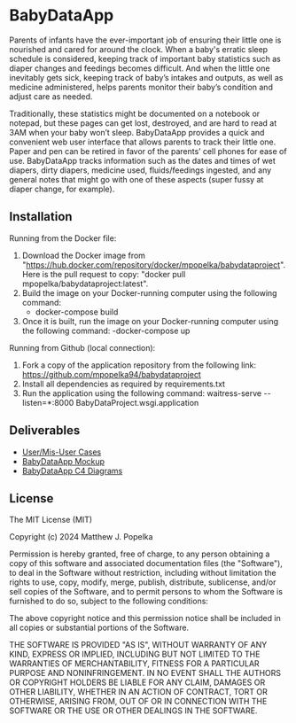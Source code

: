 # BabyDataApp
Parents of infants have the ever-important job of ensuring their little one is nourished and cared for around the clock. When a baby's erratic sleep schedule is considered, keeping track of important baby statistics such as diaper changes and feedings becomes difficult. And when the little one inevitably gets sick, keeping track of baby’s intakes and outputs, as well as medicine administered, helps parents monitor their baby’s condition and adjust care as needed. 

Traditionally, these statistics might be documented on a notebook or notepad, but these pages can get lost, destroyed, and are hard to read at 3AM when your baby won’t sleep. BabyDataApp provides a quick and convenient web user interface that allows parents to track their little one. Paper and pen can be retired in favor of the parents’ cell phones for ease of use. BabyDataApp tracks information such as the dates and times of wet diapers, dirty diapers, medicine used, fluids/feedings ingested, and any general notes that might go with one of these aspects (super fussy at diaper change, for example).

## Installation
Running from the Docker file:
1) Download the Docker image from "https://hub.docker.com/repository/docker/mpopelka/babydataproject". Here is the pull request to copy: "docker pull mpopelka/babydataproject:latest".
2) Build the image on your Docker-running computer using the following command:
   - docker-compose build
3) Once it is built, run the image on your Docker-running computer using the following command:
   -docker-compose up

Running from Github (local connection):
1) Fork a copy of the application repository from the following link: https://github.com/mpopelka94/babydataproject
2) Install all dependencies as required by requirements.txt
3) Run the application using the following command: waitress-serve --listen=*:8000 BabyDataProject.wsgi.application



## Deliverables
- [User/Mis-User Cases](https://github.com/mpopelka94/babydataproject/blob/main/docs/UseMisuseStories.md)
- [BabyDataApp Mockup](https://github.com/mpopelka94/babydataproject/tree/main/docs#babydataapp-mockup)
- [BabyDataApp C4 Diagrams](https://github.com/mpopelka94/babydataproject/blob/main/docs/README.md#babydataapp-c4-architecture-diagrams)

## License
The MIT License (MIT)

Copyright (c) 2024 Matthew J. Popelka

Permission is hereby granted, free of charge, to any person obtaining a copy
of this software and associated documentation files (the "Software"), to deal
in the Software without restriction, including without limitation the rights
to use, copy, modify, merge, publish, distribute, sublicense, and/or sell
copies of the Software, and to permit persons to whom the Software is
furnished to do so, subject to the following conditions:

The above copyright notice and this permission notice shall be included in all
copies or substantial portions of the Software.

THE SOFTWARE IS PROVIDED "AS IS", WITHOUT WARRANTY OF ANY KIND, EXPRESS OR
IMPLIED, INCLUDING BUT NOT LIMITED TO THE WARRANTIES OF MERCHANTABILITY,
FITNESS FOR A PARTICULAR PURPOSE AND NONINFRINGEMENT. IN NO EVENT SHALL THE
AUTHORS OR COPYRIGHT HOLDERS BE LIABLE FOR ANY CLAIM, DAMAGES OR OTHER
LIABILITY, WHETHER IN AN ACTION OF CONTRACT, TORT OR OTHERWISE, ARISING FROM,
OUT OF OR IN CONNECTION WITH THE SOFTWARE OR THE USE OR OTHER DEALINGS IN THE
SOFTWARE.
